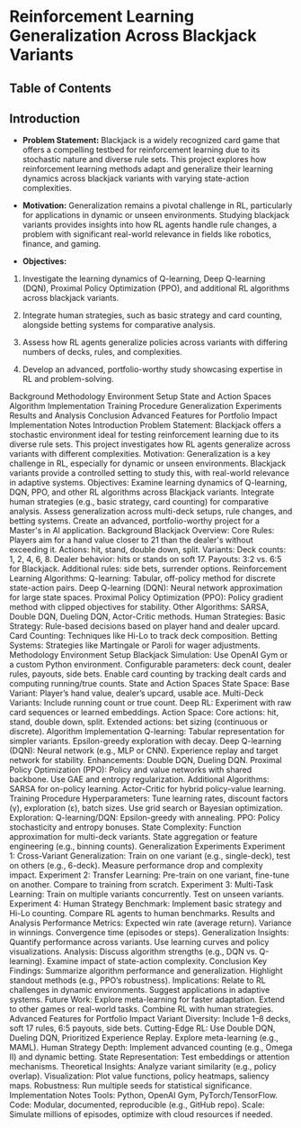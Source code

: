 # Reinforcement Learning Generalization Across Blackjack Variants

## Table of Contents

## Introduction

* **Problem Statement:** Blackjack is a widely recognized card game that offers a compelling testbed for reinforcement learning due to its stochastic nature and diverse rule sets. This project explores how reinforcement learning methods adapt and generalize their learning dynamics across blackjack variants with varying state-action complexities.

* **Motivation:** Generalization remains a pivotal challenge in RL, particularly for applications in dynamic or unseen environments. Studying blackjack variants provides insights into how RL agents handle rule changes, a problem with significant real-world relevance in fields like robotics, finance, and gaming.

* **Objectives:**

1. Investigate the learning dynamics of Q-learning, Deep Q-learning (DQN), Proximal Policy Optimization (PPO), and additional RL algorithms across blackjack variants.

2. Integrate human strategies, such as basic strategy and card counting, alongside betting systems for comparative analysis.

3. Assess how RL agents generalize policies across variants with differing numbers of decks, rules, and complexities.

4. Develop an advanced, portfolio-worthy study showcasing expertise in RL and problem-solving.

Background
Methodology
Environment Setup
State and Action Spaces
Algorithm Implementation
Training Procedure
Generalization Experiments
Results and Analysis
Conclusion
Advanced Features for Portfolio Impact
Implementation Notes
Introduction
Problem Statement: Blackjack offers a stochastic environment ideal for testing reinforcement learning due to its diverse rule sets. This project investigates how RL agents generalize across variants with different complexities.
Motivation: Generalization is a key challenge in RL, especially for dynamic or unseen environments. Blackjack variants provide a controlled setting to study this, with real-world relevance in adaptive systems.
Objectives:
Examine learning dynamics of Q-learning, DQN, PPO, and other RL algorithms across Blackjack variants.
Integrate human strategies (e.g., basic strategy, card counting) for comparative analysis.
Assess generalization across multi-deck setups, rule changes, and betting systems.
Create an advanced, portfolio-worthy project for a Master's in AI application.
Background
Blackjack Overview:
Core Rules: Players aim for a hand value closer to 21 than the dealer's without exceeding it. Actions: hit, stand, double down, split.
Variants:
Deck counts: 1, 2, 4, 6, 8.
Dealer behavior: hits or stands on soft 17.
Payouts: 3:2 vs. 6:5 for Blackjack.
Additional rules: side bets, surrender options.
Reinforcement Learning Algorithms:
Q-learning: Tabular, off-policy method for discrete state-action pairs.
Deep Q-learning (DQN): Neural network approximation for large state spaces.
Proximal Policy Optimization (PPO): Policy gradient method with clipped objectives for stability.
Other Algorithms: SARSA, Double DQN, Dueling DQN, Actor-Critic methods.
Human Strategies:
Basic Strategy: Rule-based decisions based on player hand and dealer upcard.
Card Counting: Techniques like Hi-Lo to track deck composition.
Betting Systems: Strategies like Martingale or Paroli for wager adjustments.
Methodology
Environment Setup
Blackjack Simulation:
Use OpenAI Gym or a custom Python environment.
Configurable parameters: deck count, dealer rules, payouts, side bets.
Enable card counting by tracking dealt cards and computing running/true counts.
State and Action Spaces
State Space:
Base Variant: Player’s hand value, dealer’s upcard, usable ace.
Multi-Deck Variants: Include running count or true count.
Deep RL: Experiment with raw card sequences or learned embeddings.
Action Space:
Core actions: hit, stand, double down, split.
Extended actions: bet sizing (continuous or discrete).
Algorithm Implementation
Q-learning:
Tabular representation for simpler variants.
Epsilon-greedy exploration with decay.
Deep Q-learning (DQN):
Neural network (e.g., MLP or CNN).
Experience replay and target network for stability.
Enhancements: Double DQN, Dueling DQN.
Proximal Policy Optimization (PPO):
Policy and value networks with shared backbone.
Use GAE and entropy regularization.
Additional Algorithms:
SARSA for on-policy learning.
Actor-Critic for hybrid policy-value learning.
Training Procedure
Hyperparameters:
Tune learning rates, discount factors (γ), exploration (ε), batch sizes.
Use grid search or Bayesian optimization.
Exploration:
Q-learning/DQN: Epsilon-greedy with annealing.
PPO: Policy stochasticity and entropy bonuses.
State Complexity:
Function approximation for multi-deck variants.
State aggregation or feature engineering (e.g., binning counts).
Generalization Experiments
Experiment 1: Cross-Variant Generalization:
Train on one variant (e.g., single-deck), test on others (e.g., 6-deck).
Measure performance drop and complexity impact.
Experiment 2: Transfer Learning:
Pre-train on one variant, fine-tune on another.
Compare to training from scratch.
Experiment 3: Multi-Task Learning:
Train on multiple variants concurrently.
Test on unseen variants.
Experiment 4: Human Strategy Benchmark:
Implement basic strategy and Hi-Lo counting.
Compare RL agents to human benchmarks.
Results and Analysis
Performance Metrics:
Expected win rate (average return).
Variance in winnings.
Convergence time (episodes or steps).
Generalization Insights:
Quantify performance across variants.
Use learning curves and policy visualizations.
Analysis:
Discuss algorithm strengths (e.g., DQN vs. Q-learning).
Examine impact of state-action complexity.
Conclusion
Key Findings:
Summarize algorithm performance and generalization.
Highlight standout methods (e.g., PPO’s robustness).
Implications:
Relate to RL challenges in dynamic environments.
Suggest applications in adaptive systems.
Future Work:
Explore meta-learning for faster adaptation.
Extend to other games or real-world tasks.
Combine RL with human strategies.
Advanced Features for Portfolio Impact
Variant Diversity:
Include 1–8 decks, soft 17 rules, 6:5 payouts, side bets.
Cutting-Edge RL:
Use Double DQN, Dueling DQN, Prioritized Experience Replay.
Explore meta-learning (e.g., MAML).
Human Strategy Depth:
Implement advanced counting (e.g., Omega II) and dynamic betting.
State Representation:
Test embeddings or attention mechanisms.
Theoretical Insights:
Analyze variant similarity (e.g., policy overlap).
Visualization:
Plot value functions, policy heatmaps, saliency maps.
Robustness:
Run multiple seeds for statistical significance.
Implementation Notes
Tools: Python, OpenAI Gym, PyTorch/TensorFlow.
Code: Modular, documented, reproducible (e.g., GitHub repo).
Scale: Simulate millions of episodes, optimize with cloud resources if needed.
